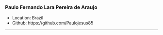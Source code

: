 ### Paulo Fernando Lara Pereira de Araujo
- Location: Brazil
- Github: https://github.com/Paulojesus85
***